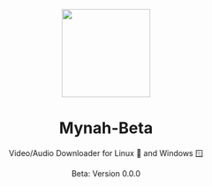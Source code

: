 <div align="center">

<img src="https://github.com/user-attachments/assets/62d924db-d0ef-48f9-a63e-03d1b724b3c1" width=160 height=160  align="center">


# Mynah-Beta

Video/Audio Downloader for Linux 🐧 and Windows 🪟

Beta: Version 0.0.0
